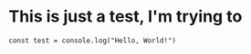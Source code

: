 <!--Thank you for using my program, it really means a lot to me!If you have any question, suggestion, or you just want to say hi, don't hesitate to check my GitHub page: https://github.com/Galaktik-hubDon't forget to leave the repository of this project a star!-->
# This is just a test, I'm trying to 
```
const test = console.log("Hello, World!")
```

